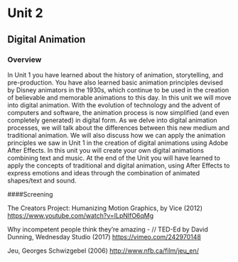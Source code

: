 # Unit 2

## Digital Animation

### Overview

In Unit 1 you have learned about the history of animation, storytelling, and pre-production. You have also learned basic animation principles devised by Disney animators in the 1930s, which continue to be used in the creation of believable and memorable animations to this day. In this unit we will move into digital animation. With the evolution of technology and the advent of computers and software, the animation process is now simplified (and even completely generated) in digital form. As we delve into digital animation processes, we will talk about the differences between this new medium and traditional animation. We will also discuss how we can apply the animation principles we saw in Unit 1 in the creation of digital animations using Adobe After Effects. In this unit you will create your own digital animations combining text and music. At the end of the Unit you will have learned to apply the concepts of traditional and digital animation, using After Effects to express emotions and ideas through the combination of animated shapes/text and sound.

####Screening
 
The Creators Project: Humanizing Motion Graphics, by Vice (2012)
https://www.youtube.com/watch?v=ILpNlfO6qMg
 
Why incompetent people think they’re amazing - // TED-Ed by David Dunning, Wednesday Studio (2017)
https://vimeo.com/242970148

Jeu, Georges Schwizgebel (2006)
http://www.nfb.ca/film/jeu_en/
